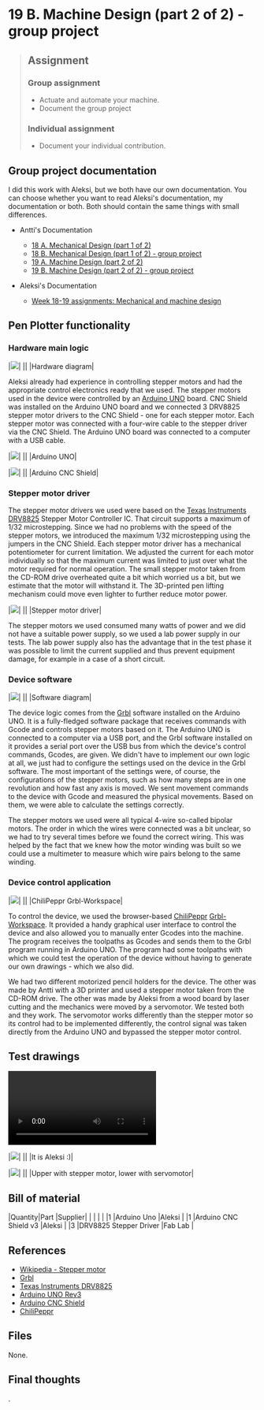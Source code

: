 # 19 B. Machine Design (part 2 of 2) - group project 

> ## Assignment
>
> ### Group assignment
>
> - Actuate and automate your machine.
> - Document the group project
>
> ### Individual assignment
>
> - Document your individual contribution.

## Group project documentation 

I did this work with Aleksi, but we both have our own documentation. You can choose whether you want to read Aleksi's documentation, my documentation or both. Both should contain the same things with small differences. 

- Antti's Documentation 
    - [18 A. Mechanical Design (part 1 of 2)](../week18/)
    - [18 B. Mechanical Design (part 1 of 2) - group project ](../week18_groupwork/)
    - [19 A. Machine Design (part 2 of 2)](../week19/)
    - [19 B. Machine Design (part 2 of 2) - group project ](../week19_groupwork/)

- Aleksi's Documentation 
    - [Week 18-19 assignments: Mechanical and machine design](https://almyllym.gitlab.io/FabLab-courses/week-assignment18.html)

## Pen Plotter functionality 

### Hardware main logic 

|![](../images/week19/graph_hw.png)|
||
|Hardware diagram|

Aleksi already had experience in controlling stepper motors and had the appropriate control electronics ready that we used. The stepper motors used in the device were controlled by an [Arduino UNO](http://store.arduino.cc/products/arduino-uno-rev3) board. CNC Shield was installed on the Arduino UNO board and we connected 3 DRV8825 stepper motor drivers to the CNC Shield - one for each stepper motor. Each stepper motor was connected with a four-wire cable to the stepper driver via the CNC Shield. The Arduino UNO board was connected to a computer with a USB cable. 

|![](../images/week19/arduino_uno.resized.jpg)|
||
|Arduino UNO|

|![](../images/week19/cnc_shield.resized.jpg)|
||
|Arduino CNC Shield|

### Stepper motor driver 

The stepper motor drivers we used were based on the [Texas Instruments DRV8825](https://www.ti.com/product/DRV8825) Stepper Motor Controller IC. That circuit supports a maximum of 1/32 microstepping. Since we had no problems with the speed of the stepper motors, we introduced the maximum 1/32 microstepping using the jumpers in the CNC Shield. Each stepper motor driver has a mechanical potentiometer for current limitation. We adjusted the current for each motor individually so that the maximum current was limited to just over what the motor required for normal operation. The small stepper motor taken from the CD-ROM drive overheated quite a bit which worried us a bit, but we estimate that the motor will withstand it. The 3D-printed pen lifting mechanism could move even lighter to further reduce motor power. 

|![](../images/week19/stepper_driver.resized.jpg)|
||
|Stepper motor driver|

The stepper motors we used consumed many watts of power and we did not have a suitable power supply, so we used a lab power supply in our tests. The lab power supply also has the advantage that in the test phase it was possible to limit the current supplied and thus prevent equipment damage, for example in a case of a short circuit. 

### Device software 

|![](../images/week19/graph_sw.png)|
||
|Software diagram|

The device logic comes from the [Grbl](https://github.com/grbl/grbl) software installed on the Arduino UNO. It is a fully-fledged software package that receives commands with Gcode and controls stepper motors based on it. The Arduino UNO is connected to a computer via a USB port, and the Grbl software installed on it provides a serial port over the USB bus from which the device's control commands, Gcodes, are given. We didn't have to implement our own logic at all, we just had to configure the settings used on the device in the Grbl software. The most important of the settings were, of course, the configurations of the stepper motors, such as how many steps are in one revolution and how fast any axis is moved. We sent movement commands to the device with Gcode and measured the physical movements. Based on them, we were able to calculate the settings correctly. 

The stepper motors we used were all typical 4-wire so-called bipolar motors. The order in which the wires were connected was a bit unclear, so we had to try several times before we found the correct wiring. This was helped by the fact that we knew how the motor winding was built so we could use a multimeter to measure which wire pairs belong to the same winding. 

### Device control application 

|![](../images/week19/ChiliPeppr.resized.png)|
||
|ChiliPeppr Grbl-Workspace|

To control the device, we used the browser-based [ChiliPeppr](http://chilipeppr.com/) [Grbl-Workspace](http://chilipeppr.com/grbl). It provided a handy graphical user interface to control the device and also allowed you to manually enter Gcodes into the machine. The program receives the toolpaths as Gcodes and sends them to the Grbl program running in Arduino UNO. The program had some toolpaths with which we could test the operation of the device without having to generate our own drawings - which we also did. 

We had two different motorized pencil holders for the device. The other was made by Antti with a 3D printer and used a stepper motor taken from the CD-ROM drive. The other was made by Aleksi from a wood board by laser cutting and the mechanics were moved by a servomotor. We tested both and they work. The servomotor works differently than the stepper motor so its control had to be implemented differently, the control signal was taken directly from the Arduino UNO and bypassed the stepper motor control. 

## Test drawings 

![type:video](../images/week19/combined_test.mp4)

|![](../images/week19/aleksi_face.resized.jpeg)|
||
|It is Aleksi :)|

|![](../images/week19/hello_fab_lab_oulu.resized.jpg)|
||
|Upper with stepper motor, lower with servomotor|

## Bill of material 

|Quantity|Part                          |Supplier|
|        |                              |        |
|1       |Arduino Uno                   |Aleksi  |
|1       |Arduino CNC Shield v3         |Aleksi  |
|3       |DRV8825 Stepper Driver        |Fab Lab |

## References 

- [Wikipedia - Stepper motor](https://en.wikipedia.org/wiki/Stepper_motor)
- [Grbl](https://github.com/grbl/grbl)
- [Texas Instruments DRV8825](https://www.ti.com/product/DRV8825)
- [Arduino UNO Rev3](http://store.arduino.cc/products/arduino-uno-rev3)
- [Arduino CNC Shield](https://ooznest.co.uk/product/arduino-cnc-shield/)
- [ChiliPeppr](http://chilipeppr.com/)

## Files 

None.

## Final thoughts 

.

